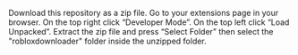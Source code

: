 Download this repository as a zip file.
Go to your extensions page in your browser.
On the top right click “Developer Mode”.
On the top left click “Load Unpacked”.
Extract the zip file and press “Select Folder” then select the "robloxdownloader" folder inside the unzipped folder.
